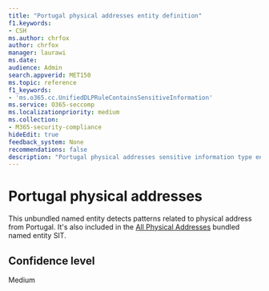 ```yaml
---
title: "Portugal physical addresses entity definition"
f1.keywords:
- CSH
ms.author: chrfox
author: chrfox
manager: laurawi
ms.date:
audience: Admin
search.appverid: MET150
ms.topic: reference
f1_keywords:
- 'ms.o365.cc.UnifiedDLPRuleContainsSensitiveInformation'
ms.service: O365-seccomp
ms.localizationpriority: medium
ms.collection:
- M365-security-compliance
hideEdit: true
feedback_system: None
recommendations: false
description: "Portugal physical addresses sensitive information type entity definition."
---
```


# Portugal physical addresses

This unbundled named entity detects patterns related to physical address from Portugal. It's also included in the [All Physical Addresses](sit-defn-all-physical-addresses.md) bundled named entity SIT.

## Confidence level

Medium